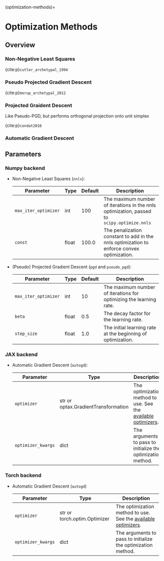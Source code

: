 (optimization-methods)=

# Optimization Methods

## Overview

### Non-Negative Least Squares

{cite:p}`cutler_archetypal_1994`

### Pseudo Projected Gradient Descent

{cite:p}`morup_archetypal_2012`

### Projected Graident Descent

Like Pseudo-PGD, but performs orthogonal projection onto unit simplex

{cite:p}`condat2016`

### Automatic Gradient Descent



## Parameters

### Numpy backend

* Non-Negative Least Squares (`nnls`):

    | Parameter            | Type   |  Default   | Description                                                                               |
    |----------------------|--------|------------|-------------------------------------------------------------------------------------------|
    | `max_iter_optimizer` | int    |    100     | The maximum number of iterations in the nnls optimization, passed to `scipy.optimize.nnls`|
    | `const`              | float  |   100.0    | The penalization constant to add in the nnls optimization to enforce convex optimization. |

* (Pseudo) Projected Gradient Descent (`pgd` and `pseudo_pgd`):

    | Parameter            | Type  |  Default   | Description                                                        |
    |----------------------|-------|------------|--------------------------------------------------------------------|
    | `max_iter_optimizer` | int   |     10     | The maximum number of iterations for optimizing the learning rate. |
    | `beta`               | float |    0.5     | The decay factor for the learning rate.                            |
    | `step_size`          | float |    1.0     | The initial learning rate at the beginning of optimization.        |

### JAX backend

* Automatic Gradient Descent (`autogd`):

    | Parameter          | Type                                | Description                                                                                                                 |
    |--------------------|-------------------------------------|-----------------------------------------------------------------------------------------------------------------------------|
    | `optimizer`        | str or optax.GradientTransformation | The optimization method to use. See the [available optimizers](https://optax.readthedocs.io/en/latest/api/optimizers.html). |
    | `optimizer_kwargs` | dict                                | The arguments to pass to initialize the optimization method.                                                                |


### Torch backend

* Automatic Gradient Descent (`autogd`)

    | Parameter          | Type                                | Description                                                                                                            |
    |--------------------|-------------------------------------|------------------------------------------------------------------------------------------------------------------------|
    | `optimizer`        | str or torch.optim.Optimizer        | The optimization method to use. See the [available optimizers](https://pytorch.org/docs/stable/optim.html#Algorithms). |
    | `optimizer_kwargs` | dict                                | The arguments to pass to initialize the optimization method.                                                           |
